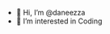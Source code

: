 - 👋 Hi, I’m @daneezza
- 👀 I’m interested in Coding


<!---
daneezza/daneezza is a ✨ special ✨ repository because its `README.md` (this file) appears on your GitHub profile.
You can click the Preview link to take a look at your changes.
--->
